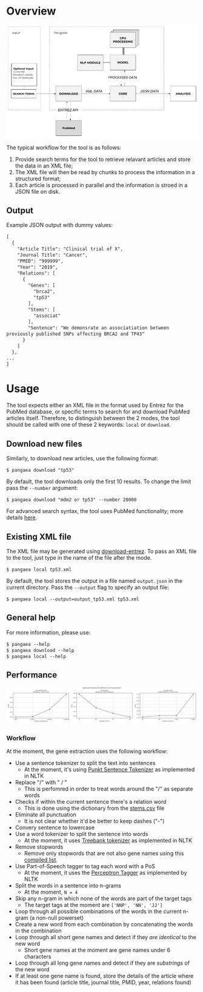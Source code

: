 # Overview
![pangaea diagram](img/pangaea.png)

The typical workflow for the tool is as follows:

1. Provide search terms for the tool to retrieve relavant articles and store the data in an XML file;
2. The XML file will then be read by chunks to process the information in a structured format;
3. Each article is processed in parallel and the information is stroed in a JSON file on disk.


## Output

Example JSON output with dummy values:

	[
	  {
		"Article Title": "Clinical trial of X",
		"Journal Title": "Cancer",
		"PMID": "999999",
		"Year": "2019",
		"Relations": [
		  {
			"Genes": [
			  "brca2",
			  "tp53"
			],
			"Stems": [
			  "associat"
			],
			"Sentence": "We demonsrate an associatiation between previously published SNPs affecting BRCA2 and TP43"
		  }
		]
	  },
	...
	]


# Usage

The tool expects either an XML file in the format used by Entrez for the PubMed database, or specific terms to search for and download PubMed articles itself. Therefore, to distinguish between the 2 modes, the tool should be called with one of these 2 keywords: `local` or `download`.

## Download new files

Similarly, to download new articles, use the following format:

    $ pangaea download "tp53"

By default, the tool downloads only the first 10 results. To change the limit pass the `--number` argument:

    $ pangaea download "mdm2 or tp53" --number 20000

For advanced search syntax, the tool uses PubMed functionality; more details [here](https://www.ncbi.nlm.nih.gov/pubmed/advanced).

## Existing XML file

The XML file may be generated using [download-entrez](https://github.com/ss-lab-cancerunit/download-entrez). To pass an XML file to the tool, just type in the name of the file after the mode.
    
    $ pangaea local tp53.xml

By default, the tool stores the output in a file named `output.json` in the current directory. Pass the `--output` flag to specify an output file:

    $ pangaea local --output=output_tp53.xml tp53.xml 


## General help

For more information, please use:

    $ pangaea --help
    $ pangaea download --help
    $ pangaea local --help

## Performance

[![pangaea performance charts](img/performance.png)](img/performance.png)

### Workflow

At the moment, the gene extraction uses the following workflow:

- Use a sentence tokenizer to split the text into sentences
    - At the moment, it's using [Punkt Sentence Tokenizer](http://www.nltk.org/api/nltk.tokenize.html#module-nltk.tokenize.punkt) as implemented in NLTK
- Replace "/" with " / " 
    - This is perfomred in order to treat words around the "/" as separate words
- Checks if within the current sentence there's a relation word
    - This is done using the dictionary from the [stems.csv](data/raw/stems.csv) file
- Eliminate all punctuation
    - It is not clear whether it'd be better to keep dashes ("-")
- Convery sentence to lowercase
- Use a word tokenizer to split the sentence into words
    - At the moment, it uses [Treebank tokenizer](http://www.nltk.org/api/nltk.tokenize.html#module-nltk.tokenize.punkt) as implemented in NLTK
- Remove stopwords
    - Remove only stopwords that are not also gene names using this [compiled list](data/processed/stopwords.json).
- Use Part-of-Speech tagger to tag each word with a PoS
    - At the moment, it uses the [Perceptron Tagger](http://www.nltk.org/_modules/nltk/tag/perceptron.html) as implemented by NLTK
- Split the words in a sentence into n-grams
    - At the moment, `N = 4`
- Skip any n-gram in which none of the words are part of the target tags
    - The target tags at the moment are `['NNP', 'NN', 'JJ']`
- Loop through all possible combinations of the words in the current n-gram (a non-null powerset)
- Create a new word from each combination by concatenating the words in the combination
- Loop through all short gene names and detect if they *are identical* to the new word
    - Short gene names at the moment are gene names under 6 characters
- Loop through all long gene names and detect if they are *substrings* of the new word
- If at least one gene name is found, store the details of the article where it has been found (article title, journal title, PMID, year, relations found)
